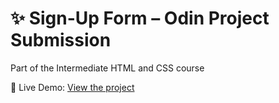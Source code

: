 
# ✨ Sign-Up Form – Odin Project Submission
Part of the Intermediate HTML and CSS course

🔗 Live Demo: [View the project](https://tencodev.github.io/odin-form/)

